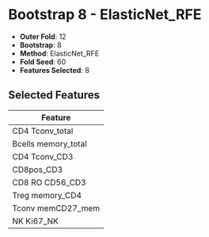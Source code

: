 # Bootstrap 8 - ElasticNet_RFE

- **Outer Fold**: 12
- **Bootstrap**: 8
- **Method**: ElasticNet_RFE
- **Fold Seed**: 60
- **Features Selected**: 8

## Selected Features

| Feature |
|---------|
| CD4 Tconv_total |
| Bcells memory_total |
| CD4 Tconv_CD3 |
| CD8pos_CD3 |
| CD8 RO CD56_CD3 |
| Treg memory_CD4 |
| Tconv memCD27_mem |
| NK Ki67_NK |
